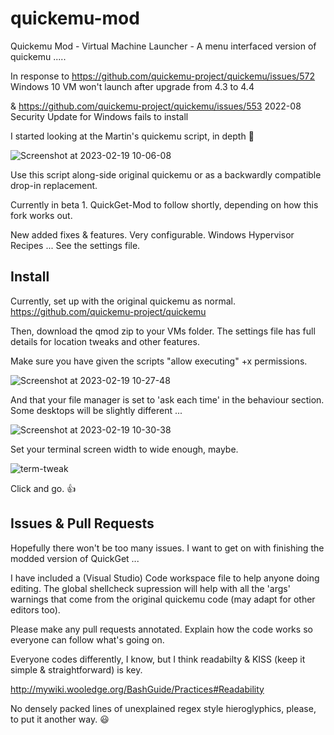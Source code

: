 # quickemu-mod
Quickemu Mod - Virtual Machine Launcher  -  A menu interfaced version of quickemu .....

In response to https://github.com/quickemu-project/quickemu/issues/572  Windows 10 VM won't launch after upgrade from 4.3 to 4.4

&  https://github.com/quickemu-project/quickemu/issues/553  2022-08 Security Update for Windows fails to install

I started looking at the Martin's quickemu script, in depth  :rofl:



![Screenshot at 2023-02-19 10-06-08](https://user-images.githubusercontent.com/3956806/219939020-f3d8c512-4366-4186-8979-eebc879ed2aa.png)

Use this script along-side original quickemu or as a backwardly compatible drop-in replacement.

Currently in beta 1.   QuickGet-Mod to follow shortly, depending on how this fork works out.  

New added fixes & features. Very configurable. Windows Hypervisor Recipes ... See the settings file.

## Install

Currently, set up with the original quickemu as normal.  https://github.com/quickemu-project/quickemu

Then, download the qmod zip to your VMs folder.  The settings file has full details for location tweaks and other features.

Make sure you have given the scripts "allow executing" +x permissions.  

![Screenshot at 2023-02-19 10-27-48](https://user-images.githubusercontent.com/3956806/219940371-fb1b778c-3bbc-4739-bdad-caee87a29d18.jpg)



And that your file manager is set to 'ask each time' in the behaviour section.  Some desktops will be slightly different ...


![Screenshot at 2023-02-19 10-30-38](https://user-images.githubusercontent.com/3956806/219940035-9d4df156-8309-4845-8432-05941749dda1.png)

Set your terminal screen width to wide enough, maybe.

![term-tweak](https://user-images.githubusercontent.com/3956806/219943219-ddbe3547-bcd6-4d48-afb0-b549c4810a9c.png)


Click and go. 👍

## Issues & Pull Requests

Hopefully there won't be too many issues. I want to get on with finishing the modded version of QuickGet ...

I have included a (Visual Studio) Code workspace file to help anyone doing editing. The global shellcheck supression will help with all the 'args' warnings that come from the original quickemu code  (may adapt for other editors too).

Please make any pull requests annotated. Explain how the code works so everyone can follow what's going on. 

Everyone codes differently, I know, but I think readabilty & KISS (keep it simple & straightforward) is key.

http://mywiki.wooledge.org/BashGuide/Practices#Readability 

No densely packed lines of unexplained regex style hieroglyphics, please, to put it another way. 😃
